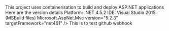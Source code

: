 This project uses containerisation to build and deploy ASP.NET applications
Here are the version details 
	Platform: .NET 4.5.2
	IDE: Visual Studio 2015 (MSBuild files)
        Microsoft.AspNet.Mvc version="5.2.3" 
	targetFramework="net461" />
This is to test github webhook

